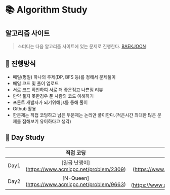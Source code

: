 # :books: Algorithm Study


## 알고리즘 사이트
> 스터디는 다음 알고리즘 사이트에 있는 문제로 진행한다.
[BAEKJOON](https://www.acmicpc.net/)

## :ledger: 진행방식

- 매일(평일) 하나의 주제(DP, BFS 등)를 정해서 문제풀이
- 매일 코드 및 풀이 업로드
- 서로 코드 확인하여 서로 더 좋은점고 나쁜점 리뷰
- 만약 풀지 못한경우 푼 사람의 코드 이해하기
- 프론트 개발자가 되기위해 js를 통해 풀이
- Github 활용
- 한문제는 직접 코딩하고 남은 두문제는 논리만 풀이한다.(적은시간 최대한 많은 문제를 접해보기 유이하다고 생각)

## :green_book: Day Study
|     |     직접 코딩     |    브레인 스토밍 1   |    브레인 스토밍 2   |
| --- | :---------------: | :---------------: | :---------------: |
| Day1 | [일곱 난쟁이] (https://www.acmicpc.net/problem/2309) | [괄호] (https://www.acmicpc.net/problem/9012) | [그룹 단어 체커] (https://www.acmicpc.net/problem/1316) |
| Day2 | [N-Queen] (https://www.acmicpc.net/problem/9663) | [덱] (https://www.acmicpc.net/problem/10866) | [N-Queen] (https://www.acmicpc.net/problem/9663) |
